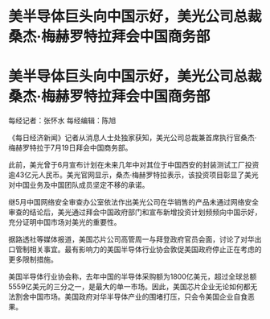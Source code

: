 # 美半导体巨头向中国示好，美光公司总裁桑杰·梅赫罗特拉拜会中国商务部

# 美半导体巨头向中国示好，美光公司总裁桑杰·梅赫罗特拉拜会中国商务部

每经记者：张怀水 每经编辑：陈旭

《每日经济新闻》记者从消息人士处独家获知，美光公司总裁兼首席执行官桑杰·梅赫罗特拉于7月19日拜会中国商务部。

此前，美光曾于6月宣布计划在未来几年中对其位于中国西安的封装测试工厂投资逾43亿元人民币。美光官网显示，桑杰·梅赫罗特拉表示，该投资项目彰显了美光对中国业务及中国团队成员坚定不移的承诺。

继5月中国网络安全审查办公室依法作出美光公司在华销售的产品未通过网络安全审查的结论后，美光通过拜会中国政府部门和宣布新增投资计划频频向中国示好，充分证明中国市场对美光的重要性。

据路透社等媒体报道，美国芯片公司高管周一与拜登政府官员会面，讨论了对华出口管制相关事宜。最有影响力的美国半导体行业协会敦促美国政府停止正在考虑的更多限制措施。

美国半导体行业协会称，去年中国的半导体采购额为1800亿美元，超过全球总额5559亿美元的三分之一，是最大的单一市场。因此，美国芯片企业无论如何都无法割舍中国市场。美国政府对华半导体产业的围堵打压，只会令美国企业自食恶果。

